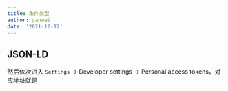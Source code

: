 ```yaml
---
title: 条件类型
author: ganwei
date: '2021-12-12'
---
```


## JSON-LD

然后依次进入 `Settings` -> Developer settings -> Personal access tokens，对应地址就是
